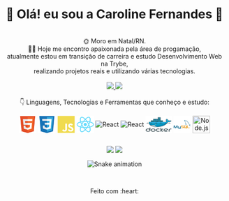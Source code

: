 <div align="center">
  <h1>💞 Olá! eu sou a Caroline Fernandes 💞</h1>
</div><br>

<div align='center'>
  <div>🌞 Moro em Natal/RN.</div>
  <div>👩‍💻 Hoje me encontro apaixonada pela área de progamação,<br> atualmente estou em transição de carreira e estudo Desenvolvimento Web na Trybe,<br> realizando projetos reais e utilizando várias tecnologias.</div>
</div>
<br>
<div align="center">
  <a href="https://github.com/carolinefcosta">
    <img height="150em" src="https://github-readme-stats.vercel.app/api?username=carolinefcosta&count_private=true&include_all_commits=true&show_icons=true&theme=dracula&hide_border=false&show_owner=true"/>
    <img height="150em" src="https://github-readme-stats.vercel.app/api/top-langs/?username=carolinefcosta&theme=dracula&hide_border=false&&layout=compact"/>
  </a>
</div>
</div>
<div align="center" valign="top"><br>
  <div align='center'>👇 Linguagens, Tecnologias e Ferramentas que conheço e estudo:</div>
<div style="display: inline_block"><br>
  <img align="center" alt="HTML" height="40" width="40" src="https://raw.githubusercontent.com/devicons/devicon/master/icons/html5/html5-original.svg" alt="HTML">
  <img align="center" alt="CSS" height="40" width="40" src="https://raw.githubusercontent.com/devicons/devicon/master/icons/css3/css3-original.svg" alt="CSS">
  <img align="center" alt="Js" height="40" width="40" src="https://raw.githubusercontent.com/devicons/devicon/master/icons/javascript/javascript-plain.svg" alt="Javascript">
  <img align="center" alt="React" height="40" width="40" src="https://raw.githubusercontent.com/devicons/devicon/master/icons/react/react-original.svg" alt="React">
  <img align="center" alt="React" height="40" width="40" src="https://testing-library.com/img/octopus-128x128.png" alt="RTL">
  <img align="center" alt="React" height="40" width="40" src="https://raw.githubusercontent.com/danielcranney/readme-generator/main/public/icons/skills/redux-colored.svg" alt="Redux" />
  <img align="center" height="40" width="60" src="https://raw.githubusercontent.com/devicons/devicon/master/icons/docker/docker-original-wordmark.svg" />        <img align="center" height="40" width="40" src="https://raw.githubusercontent.com/devicons/devicon/master/icons/mysql/mysql-original-wordmark.svg" />
  <img align="center" title="Node.js"  height="40" width="40" src="https://img.icons8.com/color/344/nodejs.png" width="48px" />
</div>
  
  ##
<div> 
  <a href="https://www.linkedin.com/in/carolinefernandescosta/" target="_blank"><img src="https://img.shields.io/badge/-LinkedIn-%230077B5?style=for-the-badge&logo=linkedin&logoColor=white" target="_blank"></a>
   <a href="mailto:carolinefernandesc@hotmail.com" target="_blank"><img src="https://img.shields.io/badge/-Hotmail-%23E4405F?style=for-the-badge&logo=hotmail&logoColor=white" target="_blank"></a>
</div>
  
![Snake animation](https://github.com/carolinefcosta/carolinefcosta/blob/output/github-contribution-grid-snake.svg)

<div align="center"><br>
  <p>Feito com :heart: 
